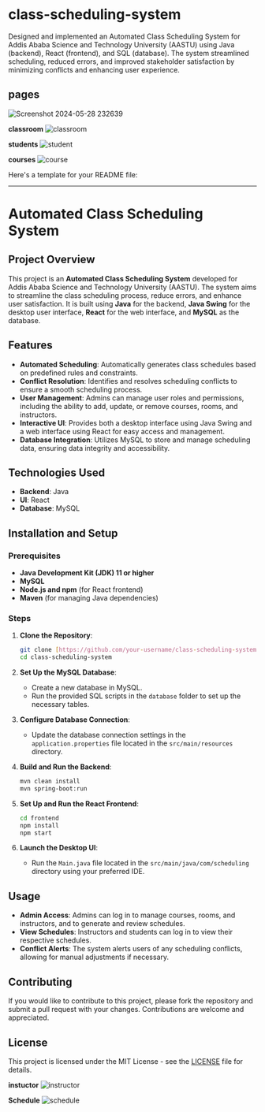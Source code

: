 # class-scheduling-system
 Designed and implemented an Automated Class Scheduling System for Addis Ababa Science and Technology University (AASTU) using Java (backend), React (frontend), and SQL (database). The system streamlined scheduling, reduced errors, and improved stakeholder satisfaction by minimizing conflicts and enhancing user experience.

## pages

![Screenshot 2024-05-28 232639](https://github.com/user-attachments/assets/9840b87a-b245-4282-b765-543c367b2e7a)


**classroom**
![classroom](https://github.com/user-attachments/assets/76fccef1-9333-420f-88fb-113ce2aa7ab7)

**students**
![student](https://github.com/user-attachments/assets/eed77271-267e-4c4f-be54-4f300ccac491)


**courses**
![course](https://github.com/user-attachments/assets/6585245b-c407-4b85-b3f6-11a4a8966a22)


Here's a template for your README file:

---

# Automated Class Scheduling System

## Project Overview

This project is an **Automated Class Scheduling System** developed for Addis Ababa Science and Technology University (AASTU). The system aims to streamline the class scheduling process, reduce errors, and enhance user satisfaction. It is built using **Java** for the backend, **Java Swing** for the desktop user interface, **React** for the web interface, and **MySQL** as the database.

## Features

- **Automated Scheduling**: Automatically generates class schedules based on predefined rules and constraints.
- **Conflict Resolution**: Identifies and resolves scheduling conflicts to ensure a smooth scheduling process.
- **User Management**: Admins can manage user roles and permissions, including the ability to add, update, or remove courses, rooms, and instructors.
- **Interactive UI**: Provides both a desktop interface using Java Swing and a web interface using React for easy access and management.
- **Database Integration**: Utilizes MySQL to store and manage scheduling data, ensuring data integrity and accessibility.

## Technologies Used

- **Backend**: Java
- **UI**: React
- **Database**: MySQL

## Installation and Setup

### Prerequisites

- **Java Development Kit (JDK) 11 or higher**
- **MySQL**
- **Node.js and npm** (for React frontend)
- **Maven** (for managing Java dependencies)

### Steps

1. **Clone the Repository**:
   ```bash
   git clone [https://github.com/your-username/class-scheduling-system.git](https://github.com/infangle/class-scheduling-system.git)
   cd class-scheduling-system
   ```

2. **Set Up the MySQL Database**:
   - Create a new database in MySQL.
   - Run the provided SQL scripts in the `database` folder to set up the necessary tables.

3. **Configure Database Connection**:
   - Update the database connection settings in the `application.properties` file located in the `src/main/resources` directory.

4. **Build and Run the Backend**:
   ```bash
   mvn clean install
   mvn spring-boot:run
   ```

5. **Set Up and Run the React Frontend**:
   ```bash
   cd frontend
   npm install
   npm start
   ```

6. **Launch the Desktop UI**:
   - Run the `Main.java` file located in the `src/main/java/com/scheduling` directory using your preferred IDE.

## Usage

- **Admin Access**: Admins can log in to manage courses, rooms, and instructors, and to generate and review schedules.
- **View Schedules**: Instructors and students can log in to view their respective schedules.
- **Conflict Alerts**: The system alerts users of any scheduling conflicts, allowing for manual adjustments if necessary.

## Contributing

If you would like to contribute to this project, please fork the repository and submit a pull request with your changes. Contributions are welcome and appreciated.

## License

This project is licensed under the MIT License - see the [LICENSE](LICENSE) file for details.


**instuctor**
![instructor](https://github.com/user-attachments/assets/53c9e941-0480-4f2c-9d03-d7ca3ab2cfc6)

**Schedule**
![schedule](https://github.com/user-attachments/assets/679f1a73-aa5a-4e84-b6aa-498450101ca4)


